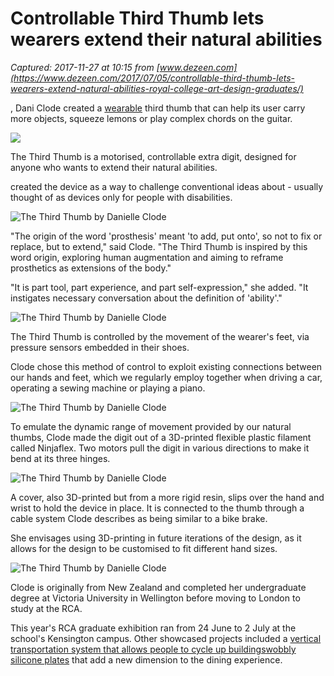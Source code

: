 # Controllable Third Thumb lets wearers extend their natural abilities

_Captured: 2017-11-27 at 10:15 from [www.dezeen.com](https://www.dezeen.com/2017/07/05/controllable-third-thumb-lets-wearers-extend-natural-abilities-royal-college-art-design-graduates/)_

, Dani Clode created a [wearable](https://www.dezeen.com/tag/wearable-technology/) third thumb that can help its user carry more objects, squeeze lemons or play complex chords on the guitar.

![](https://static.dezeen.com/uploads/2017/07/Guitar1-col.gif)

The Third Thumb is a motorised, controllable extra digit, designed for anyone who wants to extend their natural abilities.

created the device as a way to challenge conventional ideas about - usually thought of as devices only for people with disabilities.

![The Third Thumb by Danielle Clode](https://static.dezeen.com/uploads/2017/07/the-third-thumb-danielle-clode-design-graduates-2017_dezeen_2364_col_1.jpg)

"The origin of the word 'prosthesis' meant 'to add, put onto', so not to fix or replace, but to extend," said Clode. "The Third Thumb is inspired by this word origin, exploring human augmentation and aiming to reframe prosthetics as extensions of the body."

"It is part tool, part experience, and part self-expression," she added. "It instigates necessary conversation about the definition of 'ability'."

![The Third Thumb by Danielle Clode](https://static.dezeen.com/uploads/2017/07/whiteback-sq.gif)

The Third Thumb is controlled by the movement of the wearer's feet, via pressure sensors embedded in their shoes.

Clode chose this method of control to exploit existing connections between our hands and feet, which we regularly employ together when driving a car, operating a sewing machine or playing a piano.

![The Third Thumb by Danielle Clode](https://static.dezeen.com/uploads/2017/07/the-third-thumb-danielle-clode-design-graduates-2017_dezeen_2364_col_2.jpg)

To emulate the dynamic range of movement provided by our natural thumbs, Clode made the digit out of a 3D-printed flexible plastic filament called Ninjaflex. Two motors pull the digit in various directions to make it bend at its three hinges.

![The Third Thumb by Danielle Clode](https://static.dezeen.com/uploads/2017/07/the-third-thumb-danielle-clode-design-graduates-2017_dezeen_2364_col_7.jpg)

A cover, also 3D-printed but from a more rigid resin, slips over the hand and wrist to hold the device in place. It is connected to the thumb through a cable system Clode describes as being similar to a bike brake.

She envisages using 3D-printing in future iterations of the design, as it allows for the design to be customised to fit different hand sizes.

![The Third Thumb by Danielle Clode](https://static.dezeen.com/uploads/2017/07/Tolu-col.gif)

Clode is originally from New Zealand and completed her undergraduate degree at Victoria University in Wellington before moving to London to study at the RCA.

This year's RCA graduate exhibition ran from 24 June to 2 July at the school's Kensington campus. Other showcased projects included a [vertical transportation system that allows people to cycle up buildings](https://admin.dezeen.com/2017/07/04/vertical-transportation-system-allows-city-dwellers-cycle-up-skyscrapers-royal-college-art-design-graduates/)[wobbly silicone plates](https://www.dezeen.com/2017/06/28/lina-saleh-living-plates-tremble-bounce-response-food-design-homeware-royal-college-art-graduate/) that add a new dimension to the dining experience.
